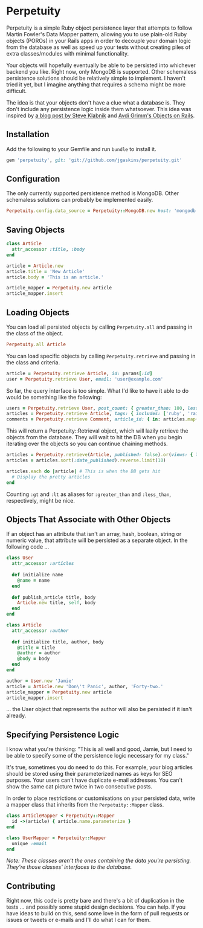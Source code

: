 # Perpetuity

Perpetuity is a simple Ruby object persistence layer that attempts to follow Martin Fowler's Data Mapper pattern, allowing you to use plain-old Ruby objects (POROs) in your Rails apps in order to decouple your domain logic from the database as well as speed up your tests without creating piles of extra classes/modules with minimal functionality.

Your objects will hopefully eventually be able to be persisted into whichever backend you like. Right now, only MongoDB is supported. Other schemaless persistence solutions should be relatively simple to implement. I haven't tried it yet, but I imagine anything that requires a schema might be more difficult.

The idea is that your objects don't have a clue what a database is. They don't include any persistence logic inside them whatsoever. This idea was inspired by [a blog post by Steve Klabnik](http://blog.steveklabnik.com/posts/2011-12-30-active-record-considered-harmful) and [Avdi Grimm's Objects on Rails](http://avdi.org/devblog/2011/11/15/early-access-beta-of-objects-on-rails-now-available-2/).

## Installation

Add the following to your Gemfile and run `bundle` to install it.

```ruby
gem 'perpetuity', git: 'git://github.com/jgaskins/perpetuity.git'
```

## Configuration

The only currently supported persistence method is MongoDB. Other schemaless solutions can probably be implemented easily.

```ruby
Perpetuity.config.data_source = Perpetuity::MongoDB.new host: 'mongodb.example.com', db: 'example_db'
```

## Saving Objects

```ruby
class Article
  attr_accessor :title, :body
end

article = Article.new
article.title = 'New Article'
article.body = 'This is an article.'

article_mapper = Perpetuity.new article
article_mapper.insert
```

## Loading Objects

You can load all persisted objects by calling `Perpetuity.all` and passing in the class of the object.

```ruby
Perpetuity.all Article
```

You can load specific objects by calling `Perpetuity.retrieve` and passing in the class and criteria.

```ruby
article = Perpetuity.retrieve Article, id: params[:id]
user = Perpetuity.retrieve User, email: 'user@example.com'
```

So far, the query interface is too simple. What I'd like to have it able to do would be something like the following:

```ruby
users = Perpetuity.retrieve User, post_count: { greater_than: 100, less_than: 1000 }
articles = Perpetuity.retrieve Article, tags: { includes: ['ruby', 'rails'] }
comments = Perpetuity.retrieve Comment, article_id: { in: articles.map(&:id) }
```

This will return a Perpetuity::Retrieval object, which will lazily retrieve the objects from the database. They will wait to hit the DB when you begin iterating over the objects so you can continue chaining methods.

```ruby
articles = Perpetuity.retrieve(Article, published: false).or(views: { less_than: 10 })
articles = articles.sort(:date_published).reverse.limit(10)

articles.each do |article| # This is when the DB gets hit
  # Display the pretty articles
end
```

Counting `:gt` and `:lt` as aliases for `:greater_than` and `:less_than`, respectively, might be nice.

## Objects That Associate with Other Objects

If an object has an attribute that isn't an array, hash, boolean, string or numeric value, that attribute will be persisted as a separate object. In the following code …

```ruby
class User
  attr_accessor :articles
  
  def initialize name
    @name = name
  end
  
  def publish_article title, body
    Article.new title, self, body
  end
end

class Article
  attr_accessor :author
  
  def initialize title, author, body
    @title = title
    @author = author
    @body = body
  end
end
```

```ruby
author = User.new 'Jamie'
article = Article.new 'Don\'t Panic', author, 'Forty-two.'
article_mapper = Perpetuity.new article
article_mapper.insert
```

… the User object that represents the author will also be persisted if it isn't already.

## Specifying Persistence Logic

I know what you're thinking: "This is all well and good, Jamie, but I need to be able to specify some of the persistence logic necessary for my class."

It's true, sometimes you do need to do this. For example, your blog articles should be stored using their parameterized names as keys for SEO purposes. Your users can't have duplicate e-mail addresses. You can't show the same cat picture twice in two consecutive posts.

In order to place restrictions or customisations on your persisted data, write a mapper class that inherits from the `Perpetuity::Mapper` class.

```ruby
class ArticleMapper < Perpetuity::Mapper
  id ->(article) { article.name.parameterize }
end

class UserMapper < Perpetuity::Mapper
  unique :email
end
```

*Note: These classes aren't the ones containing the data you're persisting. They're those classes' interfaces to the database.*

## Contributing

Right now, this code is pretty bare and there's a bit of duplication in the tests … and possibly some stupid design decisions. You can help. If you have ideas to build on this, send some love in the form of pull requests or issues or tweets or e-mails and I'll do what I can for them.